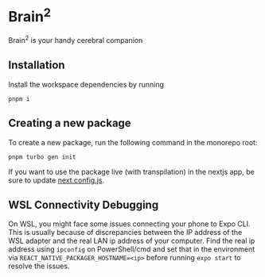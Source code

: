 # Brain<sup>2</sup>

Brain<sup>2</sup> is your handy cerebral companion

## Installation
Install the workspace dependencies by running
```
pnpm i
```

## Creating a new package
To create a new package, run the following command in the monorepo root:
```
pnpm turbo gen init
```

If you want to use the package live (with transpilation) in the nextjs app, be sure to update [next.config.js](https://github.com/gramliu/brain2/blob/5c96f97714cb81658cefd025a5b6b44009d5931c/apps/nextjs/next.config.js#L8).

## WSL Connectivity Debugging
On WSL, you might face some issues connecting your phone to Expo CLI. This is usually because of discrepancies between the IP address of the WSL adapter and the real LAN ip address of your computer. Find the real ip address using `ipconfig` on PowerShell/cmd and set that in the environment via `REACT_NATIVE_PACKAGER_HOSTNAME=<ip>` before running `expo start` to resolve the issues.